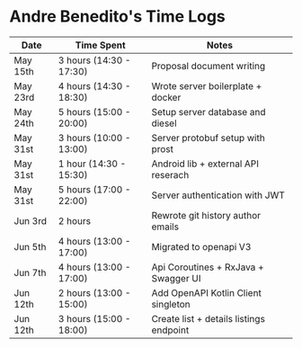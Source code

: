 # Andre Benedito's Time Logs

| Date     | Time Spent              | Notes                                   |
|----------|-------------------------|-----------------------------------------|
| May 15th | 3 hours (14:30 - 17:30) | Proposal document writing               |
| May 23rd | 4 hours (14:30 - 18:30) | Wrote server boilerplate + docker       |
| May 24th | 5 hours (15:00 - 20:00) | Setup server database and diesel        |
| May 31st | 3 hours (10:00 - 13:00) | Server protobuf setup with prost        |
| May 31st | 1 hour  (14:30 - 15:30) | Android lib + external API reserach     |
| May 31st | 5 hours (17:00 - 22:00) | Server authentication with JWT          |
| Jun 3rd  | 2 hours                 | Rewrote git history author emails       |
| Jun 5th  | 4 hours (13:00 - 17:00) | Migrated to openapi V3                  |
| Jun 7th  | 4 hours (13:00 - 17:00) | Api Coroutines + RxJava + Swagger UI    |
| Jun 12th | 2 hours (13:00 - 15:00) | Add OpenAPI Kotlin Client singleton     |
| Jun 12th | 3 hours (15:00 - 18:00) | Create list + details listings endpoint |
